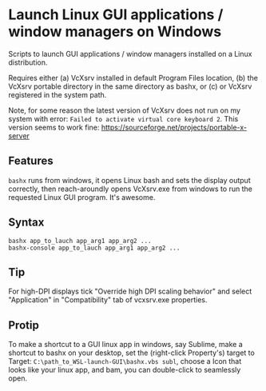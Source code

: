 # Launch Linux GUI applications / window managers on Windows

Scripts to launch GUI applications / window managers installed on a Linux distribution.

Requires either (a) VcXsrv installed in default Program Files location, (b) the VcXsrv portable directory in the same directory as bashx, or (c) or VcXsrv registered in the system path.

Note, for some reason the latest version of VcXsrv does not run on my system with error: `Failed to activate virtual core keyboard 2`. This version seems to work fine: https://sourceforge.net/projects/portable-x-server

## Features

`bashx` runs from windows, it opens Linux bash and sets the display output correctly, then reach-aroundly opens VcXsrv.exe from windows to run the requested Linux GUI program. It's awesome.

## Syntax

`bashx app_to_lauch app_arg1 app_arg2 ... ` <br>
`bashx-console app_to_lauch app_arg1 app_arg2 ... `

## Tip

For high-DPI displays tick "Override high DPI scaling behavior" and select "Application" in "Compatibility" tab of vcxsrv.exe properties.

## Protip
To make a shortcut to a GUI linux app in windows, say Sublime, make a shortcut to bashx on your desktop, set the (right-click Property's) target to Target: `C:\path_to_WSL-launch-GUI\bashx.vbs subl`, choose a Icon that looks like your linux app, and bam, you can double-click to seamlessly open.
